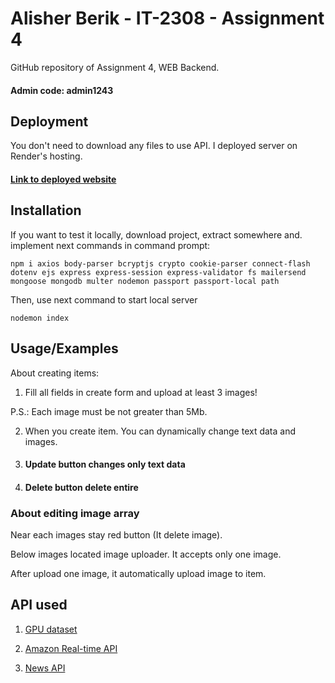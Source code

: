 
# Alisher Berik - IT-2308 - Assignment 4

GitHub repository of Assignment 4, WEB Backend.

#### Admin code: admin1243


## Deployment

You don't need to download any files to use API.
I deployed server on Render's hosting.

#### [Link to deployed website](https://assignment4-backend-y45w.onrender.com)


## Installation

If you want to test it locally, download project, extract somewhere and. implement next commands in command prompt:

```
npm i axios body-parser bcryptjs crypto cookie-parser connect-flash dotenv ejs express express-session express-validator fs mailersend mongoose mongodb multer nodemon passport passport-local path
```

Then, use next command to start local server

```
nodemon index
```


## Usage/Examples

About creating items:

1) Fill all fields in create form and upload at least 3 images!

P.S.: Each image must be not greater than 5Mb.

2) When you create item. You can dynamically change text data and images.

3) #### Update button changes only text data

4) #### Delete button delete entire

### About editing image array

Near each images stay red button (It delete image).

Below images located image uploader. It accepts only one image.

After upload one image, it automatically upload image to item.


## API used

1. [GPU dataset](https://github.com/voidful/gpu-info-api)

2. [Amazon Real-time API](https://rapidapi.com/letscrape-6bRBa3QguO5/api/real-time-amazon-data)

3. [News API](https://newsapi.org/docs)


